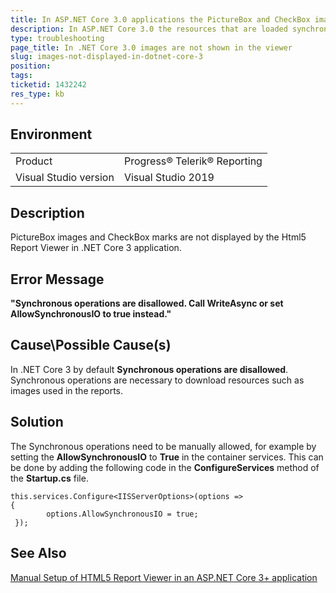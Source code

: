 ```yaml
---
title: In ASP.NET Core 3.0 applications the PictureBox and CheckBox images are not displayed
description: In ASP.NET Core 3.0 the resources that are loaded synchronously such as PictureBox and CheckBox images are not displayed in the Html5 Report Viewer
type: troubleshooting
page_title: In .NET Core 3.0 images are not shown in the viewer
slug: images-not-displayed-in-dotnet-core-3
position: 
tags: 
ticketid: 1432242
res_type: kb
---
```


## Environment
<table>
	<tbody>
		<tr>
			<td>Product</td>
			<td>Progress® Telerik® Reporting</td>
		</tr>
		<tr>
			<td>Visual Studio version</td>
			<td>Visual Studio 2019</td>
		</tr>
	</tbody>
</table>


## Description
PictureBox images and CheckBox marks are not displayed by the Html5 Report Viewer in .NET Core 3 application.

## Error Message
__"Synchronous operations are disallowed. Call WriteAsync or set AllowSynchronousIO to true instead."__

## Cause\Possible Cause(s)
In .NET Core 3 by default __Synchronous operations are disallowed__. Synchronous operations are necessary to download resources such as images used in the reports.

## Solution
The Synchronous operations need to be manually allowed, for example by setting the __AllowSynchronousIO__ to __True__ in the container services. This can be done by adding the following code in the __ConfigureServices__ method of the __Startup.cs__ file.
```CSharp
this.services.Configure<IISServerOptions>(options =>
{
        options.AllowSynchronousIO = true;
 });
```

## See Also
[Manual Setup of HTML5 Report Viewer in an ASP.NET Core 3+ application](../manual-setup-of-html5-report-viewer-in-asp-net-core-3)
